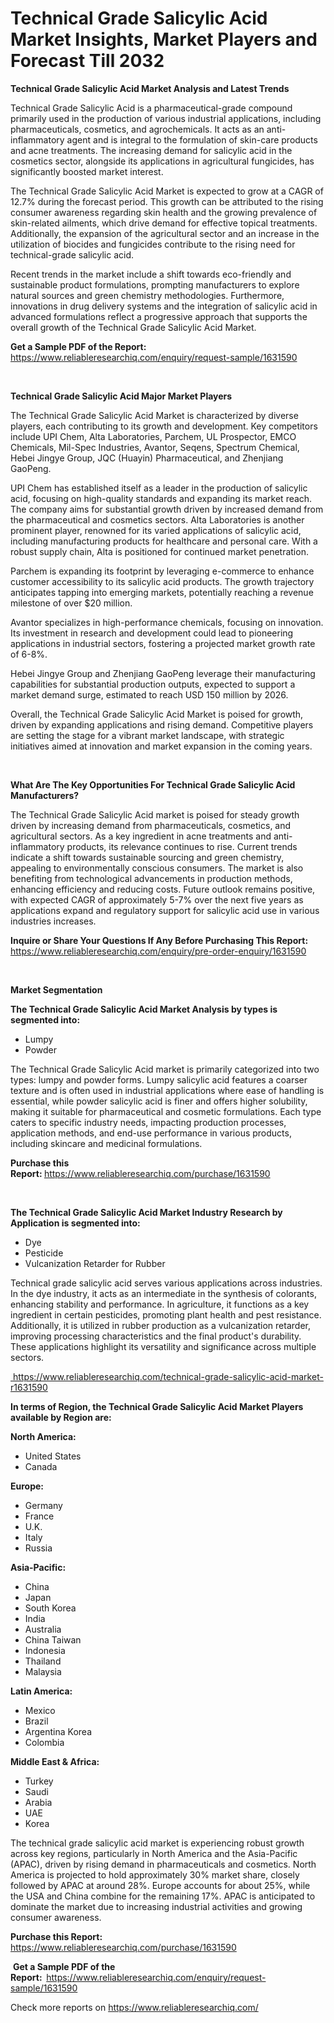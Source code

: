 <p><h1>Technical Grade Salicylic Acid Market Insights, Market Players and Forecast Till 2032</h1></p><p><strong>Technical Grade Salicylic Acid Market Analysis and Latest Trends</strong></p>
<p><p>Technical Grade Salicylic Acid is a pharmaceutical-grade compound primarily used in the production of various industrial applications, including pharmaceuticals, cosmetics, and agrochemicals. It acts as an anti-inflammatory agent and is integral to the formulation of skin-care products and acne treatments. The increasing demand for salicylic acid in the cosmetics sector, alongside its applications in agricultural fungicides, has significantly boosted market interest.</p><p>The Technical Grade Salicylic Acid Market is expected to grow at a CAGR of 12.7% during the forecast period. This growth can be attributed to the rising consumer awareness regarding skin health and the growing prevalence of skin-related ailments, which drive demand for effective topical treatments. Additionally, the expansion of the agricultural sector and an increase in the utilization of biocides and fungicides contribute to the rising need for technical-grade salicylic acid.</p><p>Recent trends in the market include a shift towards eco-friendly and sustainable product formulations, prompting manufacturers to explore natural sources and green chemistry methodologies. Furthermore, innovations in drug delivery systems and the integration of salicylic acid in advanced formulations reflect a progressive approach that supports the overall growth of the Technical Grade Salicylic Acid Market.</p></p>
<p><strong>Get a Sample PDF of the Report:&nbsp;</strong> <a href="https://www.reliableresearchiq.com/enquiry/request-sample/1631590?utm_campaign=3282&utm_medium=2&utm_source=Github&utm_content=ia&utm_term=29032025&utm_id=technical-grade-salicylic-acid">https://www.reliableresearchiq.com/enquiry/request-sample/1631590</a></p>
<p>&nbsp;</p>
<p><strong>Technical Grade Salicylic Acid Major Market Players</strong></p>
<p><p>The Technical Grade Salicylic Acid Market is characterized by diverse players, each contributing to its growth and development. Key competitors include UPI Chem, Alta Laboratories, Parchem, UL Prospector, EMCO Chemicals, Mil-Spec Industries, Avantor, Seqens, Spectrum Chemical, Hebei Jingye Group, JQC (Huayin) Pharmaceutical, and Zhenjiang GaoPeng.</p><p>UPI Chem has established itself as a leader in the production of salicylic acid, focusing on high-quality standards and expanding its market reach. The company aims for substantial growth driven by increased demand from the pharmaceutical and cosmetics sectors. Alta Laboratories is another prominent player, renowned for its varied applications of salicylic acid, including manufacturing products for healthcare and personal care. With a robust supply chain, Alta is positioned for continued market penetration.</p><p>Parchem is expanding its footprint by leveraging e-commerce to enhance customer accessibility to its salicylic acid products. The growth trajectory anticipates tapping into emerging markets, potentially reaching a revenue milestone of over $20 million.</p><p>Avantor specializes in high-performance chemicals, focusing on innovation. Its investment in research and development could lead to pioneering applications in industrial sectors, fostering a projected market growth rate of 6-8%.</p><p>Hebei Jingye Group and Zhenjiang GaoPeng leverage their manufacturing capabilities for substantial production outputs, expected to support a market demand surge, estimated to reach USD 150 million by 2026. </p><p>Overall, the Technical Grade Salicylic Acid Market is poised for growth, driven by expanding applications and rising demand. Competitive players are setting the stage for a vibrant market landscape, with strategic initiatives aimed at innovation and market expansion in the coming years.</p></p>
<p>&nbsp;</p>
<p><strong>What Are The Key Opportunities For Technical Grade Salicylic Acid Manufacturers?</strong></p>
<p><p>The Technical Grade Salicylic Acid market is poised for steady growth driven by increasing demand from pharmaceuticals, cosmetics, and agricultural sectors. As a key ingredient in acne treatments and anti-inflammatory products, its relevance continues to rise. Current trends indicate a shift towards sustainable sourcing and green chemistry, appealing to environmentally conscious consumers. The market is also benefiting from technological advancements in production methods, enhancing efficiency and reducing costs. Future outlook remains positive, with expected CAGR of approximately 5-7% over the next five years as applications expand and regulatory support for salicylic acid use in various industries increases.</p></p>
<p><strong>Inquire or Share Your Questions If Any Before Purchasing This Report:</strong> <a href="https://www.reliableresearchiq.com/enquiry/pre-order-enquiry/1631590?utm_campaign=3282&utm_medium=2&utm_source=Github&utm_content=ia&utm_term=29032025&utm_id=technical-grade-salicylic-acid">https://www.reliableresearchiq.com/enquiry/pre-order-enquiry/1631590</a></p>
<p>&nbsp;</p>
<p><strong>Market Segmentation</strong></p>
<p><strong>The Technical Grade Salicylic Acid Market Analysis by types is segmented into:</strong></p>
<p><ul><li>Lumpy</li><li>Powder</li></ul></p>
<p><p>The Technical Grade Salicylic Acid market is primarily categorized into two types: lumpy and powder forms. Lumpy salicylic acid features a coarser texture and is often used in industrial applications where ease of handling is essential, while powder salicylic acid is finer and offers higher solubility, making it suitable for pharmaceutical and cosmetic formulations. Each type caters to specific industry needs, impacting production processes, application methods, and end-use performance in various products, including skincare and medicinal formulations.</p></p>
<p><strong>Purchase this Report:&nbsp;</strong><a href="https://www.reliableresearchiq.com/purchase/1631590?utm_campaign=3282&utm_medium=2&utm_source=Github&utm_content=ia&utm_term=29032025&utm_id=technical-grade-salicylic-acid">https://www.reliableresearchiq.com/purchase/1631590</a></p>
<p>&nbsp;</p>
<p><strong>The Technical Grade Salicylic Acid Market Industry Research by Application is segmented into:</strong></p>
<p><ul><li>Dye</li><li>Pesticide</li><li>Vulcanization Retarder for Rubber</li></ul></p>
<p><p>Technical grade salicylic acid serves various applications across industries. In the dye industry, it acts as an intermediate in the synthesis of colorants, enhancing stability and performance. In agriculture, it functions as a key ingredient in certain pesticides, promoting plant health and pest resistance. Additionally, it is utilized in rubber production as a vulcanization retarder, improving processing characteristics and the final product's durability. These applications highlight its versatility and significance across multiple sectors.</p></p>
<p><a href="https://www.reliableresearchiq.com/technical-grade-salicylic-acid-market-r1631590?utm_campaign=3282&utm_medium=2&utm_source=Github&utm_content=ia&utm_term=29032025&utm_id=technical-grade-salicylic-acid">&nbsp;https://www.reliableresearchiq.com/technical-grade-salicylic-acid-market-r1631590</a></p>
<p><strong>In terms of Region, the Technical Grade Salicylic Acid Market Players available by Region are:</strong></p>
<p>
    <p> <strong> North America: </strong>
        <ul>
            <li>United States</li>
            <li>Canada</li>
        </ul>
        </p> 
    <p> <strong> Europe: </strong>
        <ul>
            <li>Germany</li>
            <li>France</li>
            <li>U.K.</li>
            <li>Italy</li>
            <li>Russia</li>
        </ul>
        </p> 
    <p> <strong> Asia-Pacific: </strong>
        <ul>
            <li>China</li>
            <li>Japan</li>
            <li>South Korea</li>
            <li>India</li>
            <li>Australia</li>
            <li>China Taiwan</li>
            <li>Indonesia</li>
            <li>Thailand</li>
            <li>Malaysia</li>
        </ul>
        </p> 
    <p> <strong> Latin America: </strong>
        <ul>
            <li>Mexico</li>
            <li>Brazil</li>
            <li>Argentina Korea</li>
            <li>Colombia</li>
        </ul>
        </p> 
    <p> <strong> Middle East & Africa: </strong>
        <ul>
            <li>Turkey</li>
            <li>Saudi</li>
            <li>Arabia</li>
            <li>UAE</li>
            <li>Korea</li>
        </ul>
    </p>
    </p>
<p><p>The technical grade salicylic acid market is experiencing robust growth across key regions, particularly in North America and the Asia-Pacific (APAC), driven by rising demand in pharmaceuticals and cosmetics. North America is projected to hold approximately 30% market share, closely followed by APAC at around 28%. Europe accounts for about 25%, while the USA and China combine for the remaining 17%. APAC is anticipated to dominate the market due to increasing industrial activities and growing consumer awareness.</p></p>
<p><strong>Purchase this Report: </strong><a href="https://www.reliableresearchiq.com/purchase/1631590?utm_campaign=3282&utm_medium=2&utm_source=Github&utm_content=ia&utm_term=29032025&utm_id=technical-grade-salicylic-acid">https://www.reliableresearchiq.com/purchase/1631590</a></p>
<p>&nbsp;<strong>Get a Sample PDF of the Report:&nbsp;&nbsp;</strong><a href="https://www.reliableresearchiq.com/enquiry/request-sample/1631590?utm_campaign=3282&utm_medium=2&utm_source=Github&utm_content=ia&utm_term=29032025&utm_id=technical-grade-salicylic-acid">https://www.reliableresearchiq.com/enquiry/request-sample/1631590</a></p>
<p><strong></strong></p>
<p>Check more reports on <a href="https://www.reliableresearchiq.com/?utm_campaign=3282&utm_medium=2&utm_source=Github&utm_content=ia&utm_term=29032025&utm_id=technical-grade-salicylic-acid">https://www.reliableresearchiq.com/</a></p>